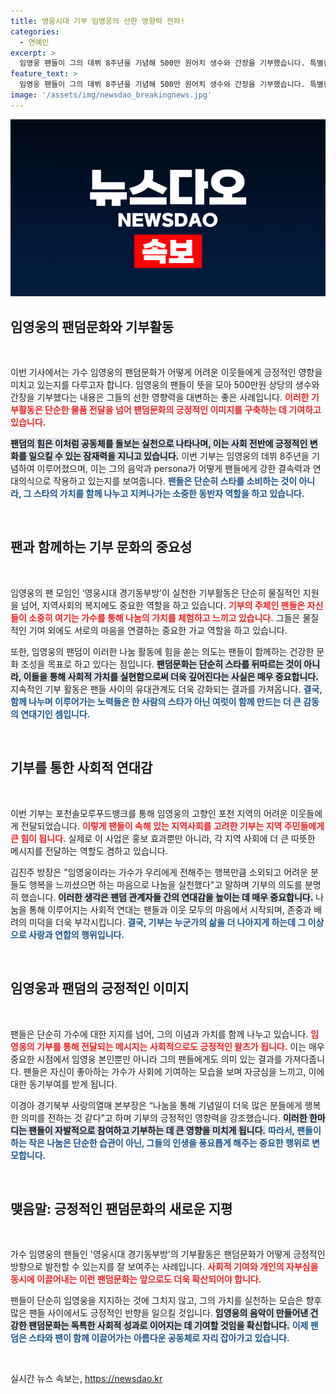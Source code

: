```yaml
---
title: 영웅시대 기부 임영웅의 선한 영향력 전파!
categories:
  - 연예인
excerpt: >
  임영웅 팬들이 그의 데뷔 8주년을 기념해 500만 원어치 생수와 간장을 기부했습니다. 특별한 팬덤 문화를 만들어가는 그들의 따뜻한 나눔 이야기, 함께 확인해보세요!
feature_text: >
  임영웅 팬들이 그의 데뷔 8주년을 기념해 500만 원어치 생수와 간장을 기부했습니다. 특별한 팬덤 문화를 만들어가는 그들의 따뜻한 나눔 이야기, 함께 확인해보세요!
image: '/assets/img/newsdao_breakingnews.jpg'
---
```


<p><img src="/assets/img/newsdao_breakingnews.jpg" alt="firstkoreanews 속보" /></p>

<h2 data-ke-size="size26">임영웅의 팬덤문화와 기부활동</h2>

<p data-ke-size="size16">&nbsp;</p>

<p>이번 기사에서는 가수 임영웅의 팬덤문화가 어떻게 어려운 이웃들에게 긍정적인 영향을 미치고 있는지를 다루고자 합니다. 임영웅의 팬들이 뜻을 모아 500만원 상당의 생수와 간장을 기부했다는 내용은 그들의 선한 영향력을 대변하는 좋은 사례입니다. <b><span style="color: #ee2323;">이러한 기부활동은 단순한 물품 전달을 넘어 팬덤문화의 긍정적인 이미지를 구축하는 데 기여하고 있습니다.</span></b></p>

<p><b><span style="background-color: #21538527;">팬덤의 힘은 이처럼 공동체를 돌보는 실천으로 나타나며, 이는 사회 전반에 긍정적인 변화를 일으킬 수 있는 잠재력을 지니고 있습니다.</span></b> 이번 기부는 임영웅의 데뷔 8주년을 기념하여 이루어졌으며, 이는 그의 음악과 persona가 어떻게 팬들에게 강한 결속력과 연대의식으로 작용하고 있는지를 보여줍니다. <b><span style="color: #1a5490;">팬들은 단순히 스타를 소비하는 것이 아니라, 그 스타의 가치를 함께 나누고 지켜나가는 소중한 동반자 역할을 하고 있습니다.</span></b></p>

<p data-ke-size="size16">&nbsp;</p>

<h2 data-ke-size="size26">팬과 함께하는 기부 문화의 중요성</h2>

<p data-ke-size="size16">&nbsp;</p>

<p>임영웅의 팬 모임인 ‘영웅시대 경기동부방’이 실천한 기부활동은 단순히 물질적인 지원을 넘어, 지역사회의 복지에도 중요한 역할을 하고 있습니다. <b><span style="color: #ee2323;">기부의 주체인 팬들은 자신들이 소중히 여기는 가수를 통해 나눔의 가치를 체험하고 느끼고 있습니다.</span></b> 그들은 물질적인 기여 외에도 서로의 마음을 연결하는 중요한 가교 역할을 하고 있습니다. </p>

<p>또한, 임영웅의 팬덤이 이러한 나눔 활동에 힘을 쏟는 의도는 팬들이 함께하는 건강한 문화 조성을 목표로 하고 있다는 점입니다. <b><span style="background-color: #21538527;">팬덤문화는 단순히 스타를 뒤따르는 것이 아니라, 이들을 통해 사회적 가치를 실현함으로써 더욱 깊어진다는 사실은 매우 중요합니다.</span></b> 지속적인 기부 활동은 팬들 사이의 유대관계도 더욱 강화되는 결과를 가져옵니다. <b><span style="color: #1a5490;">결국, 함께 나누며 이루어가는 노력들은 한 사람의 스타가 아닌 여럿이 함께 만드는 더 큰 감동의 연대기인 셈입니다.</span></b></p>

<p data-ke-size="size16">&nbsp;</p>

<h2 data-ke-size="size26">기부를 통한 사회적 연대감</h2>

<p data-ke-size="size16">&nbsp;</p>

<p>이번 기부는 포천솔모루푸드뱅크를 통해 임영웅의 고향인 포천 지역의 어려운 이웃들에게 전달되었습니다. <b><span style="color: #ee2323;">이렇게 팬들이 속해 있는 지역사회를 고려한 기부는 지역 주민들에게 큰 힘이 됩니다.</span></b> 실제로 이 사업은 홍보 효과뿐만 아니라, 각 지역 사회에 더 큰 따뜻한 메시지를 전달하는 역할도 겸하고 있습니다.  </p>

<p>김진주 방장은 "임영웅이라는 가수가 우리에게 전해주는 행복만큼 소외되고 어려운 분들도 행복을 느끼셨으면 하는 마음으로 나눔을 실천했다"고 말하며 기부의 의도를 분명히 했습니다. <b><span style="background-color: #21538527;">이러한 생각은 팬덤 관계자들 간의 연대감을 높이는 데 매우 중요합니다.</span></b> 나눔을 통해 이루어지는 사회적 연대는 팬들과 이웃 모두의 마음에서 시작되며, 존중과 배려의 미덕을 더욱 부각시킵니다. <b><span style="color: #1a5490;">결국, 기부는 누군가의 삶을 더 나아지게 하는데 그 이상으로 사랑과 연합의 행위입니다.</span></b></p>

<p data-ke-size="size16">&nbsp;</p>

<h2 data-ke-size="size26">임영웅과 팬덤의 긍정적인 이미지</h2>

<p data-ke-size="size16">&nbsp;</p>

<p>팬들은 단순히 가수에 대한 지지를 넘어, 그의 이념과 가치를 함께 나누고 있습니다. <b><span style="color: #ee2323;">임영웅의 기부를 통해 전달되는 메시지는 사회적으로도 긍정적인 왈츠가 됩니다.</span></b> 이는 매우 중요한 시점에서 임영웅 본인뿐만 아니라 그의 팬들에게도 의미 있는 결과를 가져다줍니다. 팬들은 자신이 좋아하는 가수가 사회에 기여하는 모습을 보며 자긍심을 느끼고, 이에 대한 동기부여를 받게 됩니다.  </p>

<p>이경아 경기북부 사랑의열매 본부장은 “나눔을 통해 기념일이 더욱 많은 분들에게 행복한 의미를 전하는 것 같다”고 하며 기부의 긍정적인 영향력을 강조했습니다. <b><span style="background-color: #21538527;">이러한 한마디는 팬들이 자발적으로 참여하고 기부하는 데 큰 영향을 미치게 됩니다.</span></b> <b><span style="color: #1a5490;">따라서, 팬들이 하는 작은 나눔은 단순한 습관이 아닌, 그들의 인생을 풍요롭게 해주는 중요한 행위로 변모합니다.</span></b></p>

<p data-ke-size="size16">&nbsp;</p>

<h2 data-ke-size="size26">맺음말: 긍정적인 팬덤문화의 새로운 지평</h2>

<p data-ke-size="size16">&nbsp;</p>

<p>가수 임영웅의 팬들인 '영웅시대 경기동부방'의 기부활동은 팬덤문화가 어떻게 긍정적인 방향으로 발전할 수 있는지를 잘 보여주는 사례입니다. <b><span style="color: #ee2323;">사회적 기여와 개인의 자부심을 동시에 이끌어내는 이런 팬덤문화는 앞으로도 더욱 확산되어야 합니다.</span></b> </p>

<p>팬들이 단순히 임영웅을 지지하는 것에 그치지 않고, 그의 가치를 실천하는 모습은 향후 많은 팬들 사이에서도 긍정적인 반향을 일으킬 것입니다. <b><span style="background-color: #21538527;">임영웅의 음악이 만들어낸 건강한 팬덤문화는 독특한 사회적 성과로 이어지는 데 기여할 것임을 확신합니다.</span></b> <b><span style="color: #1a5490;">이제 팬덤은 스타와 팬이 함께 이끌어가는 아름다운 공동체로 자리 잡아가고 있습니다.</span></b></p>

<p data-ke-size="size16">&nbsp;</p>
실시간 뉴스 속보는, <a href="https://newsdao.kr" rel="dofollow">https://newsdao.kr</a>



